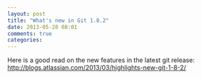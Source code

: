 ```yaml
---
layout: post
title: "What's new in Git 1.8.2"
date: 2013-05-28 08:01
comments: true
categories: 
---
```


Here is a good read on the new features in the latest git release: http://blogs.atlassian.com/2013/03/highlights-new-git-1-8-2/